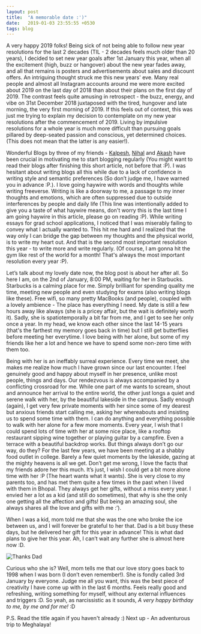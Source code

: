 ```yaml
---
layout: post
title:  "A memorable date :')"
date:   2019-01-03 23:55:55 +0530
tags: blog
---
```



A very happy 2019 folks! Being sick of not being able to follow new year resolutions for the last 2 decades (TIL - 2 decades feels much older than 20 years), I decided to set new year goals after 1st January this year, when all the excitement (high, buzz or hangover) about the new year fades away, and all that remains is posters and advertisements about sales and discount offers. An intriguing thought struck me this new years' eve. Many real people and almost all Instagram accounts around me were more excited about 2019 on the last day of 2018 than about their plans on the first day of 2019. The contrast feels quite amusing in retrospect - the buzz, energy, and vibe on 31st December 2018 juxtaposed with the tired, hungover and late morning, the very first morning of 2019. If this feels out of context, this was just me trying to explain my decision to contemplate on my new year resolutions after the commencement of 2019. Living by impulsive resolutions for a whole year is much more difficult than pursuing goals pillared by deep-seated passion and conscious, yet determined choices.   
(This does not mean that the latter is any easier!).   


Wonderful Blogs by three of my friends - [Kalpesh](http://martiansideofthemoon.github.io/), [Nihal](https://nihal111.github.io/about/) and [Akash](https://www.akashtrehan.com/) have been crucial in motivating me to start blogging regularly (You might want to read their blogs after finishing this short article, not before that :P). I was hesitant about writing blogs all this while due to a lack of confidence in writing style and semantic preferences (So don’t judge me, I have warned you in advance :P.). I love going haywire with words and thoughts while writing freeverse. Writing is like a doorway to me, a passage to my inner thoughts and emotions, which are often suppressed due to outside interferences by people and daily life (This line was intentionally added to give you a taste of what haywire means, don't worry this is the last time I am going haywire in this article, please go on reading :P). While writing essays for grad school applications, I noticed that I was miserably failing to convey what I actually wanted to. This hit me hard and I realized that the way only I can bridge the gap between my thoughts and the physical world, is to write my heart out. And that is the second most important resolution this year - to write more and write regularly. (Of course, I am gonna hit the gym like rest of the world for a month! That's always the most important resolution every year :P).   


Let’s talk about my lovely date now, the blog post is about her after all. So here I am, on the 2nd of January, 8:00 PM,  waiting for her in Starbucks. Starbucks is a calming place for me. Simply brilliant for spending quality me time, meeting new people and even studying for exams (also writing blogs like these). Free wifi, so many pretty MacBooks (and people), coupled with a lovely ambience - The place has everything I need. My date is still a few hours away like always (she is a pricey affair, but the wait is definitely worth it). Sadly, she is spatiotemporally a bit far from me, and I get to see her only once a year. In my head, we know each other since the last 14-15 years (that's the farthest my memory goes back in time) but I still get butterflies before meeting her everytime. I love being with her alone, but some of my friends like her a lot and hence we have to spend some non-zero time with them too.    

Being with her is an ineffably surreal experience. Every time we meet, she makes me realize how much I have grown since our last encounter. I feel genuinely good and happy about myself in her presence, unlike most people, things and days. Our rendezvous is always accompanied by a conflicting crossroad for me. While one part of me wants to scream, shout and announce her arrival to the entire world, the other just longs a quiet and serene walk with her, by the beautiful lakeside in the campus. Sadly enough (again), I get very few private moments with her since some of my dearest but anxious friends start calling me, asking her whereabouts and insisting us to spend some time with them. I can do anything and everything possible to walk with her alone for a few more moments. Every year, I wish that I could spend lots of time with her at some nice place, like a rooftop restaurant sipping wine together or playing guitar by a campfire. Even a terrace with a beautiful backdrop works. But things always don’t go our way, do they? For the last few years, we have been meeting at a shabby food outlet in college. Barely a few quiet moments by the lakeside, gazing at the mighty heavens is all we get. Don’t get me wrong, I love the facts that my friends adore her this much. It’s just, I wish I could get a bit more alone time with her :P (The heart wants what it wants). She is very close to my parents too, and has met them quite a few times in the past when I lived with them in Bhopal. They always get her gifts, without a miss every year. I envied her a lot as a kid  (and still do sometimes), that why is she the only one getting all the affection and gifts! But being an amazing soul, she always shares all the love and gifts with me :’).

When I was a kid, mom told me that she was the one who broke the ice between us, and I will forever be grateful to her that. Dad is a bit busy these days, but he delivered her gift for this year in advance! This is what dad plans to give her this year. Ah, I can’t wait any further she is almost here now :D.

![Thanks Dad](https://chinmay0301.github.io/assets/dad_collage.jpg) 


Curious who she is? Well, mom tells me that our love story goes back to 1998 when I was born (I don’t even remember!). She is fondly called 3rd January by everyone. Judge me all you want, this was the best piece of creativity I have come up with in the last 6 months. Feels really good and refreshing, writing something for myself, without any external influences and triggers :D. So yeah, as narcissistic as it sounds, *A very happy birthday to me, by me and for me!* :D  


P.S. Read the title again if you haven't already :) 
Next up - An adventurous trip to Meghalaya!